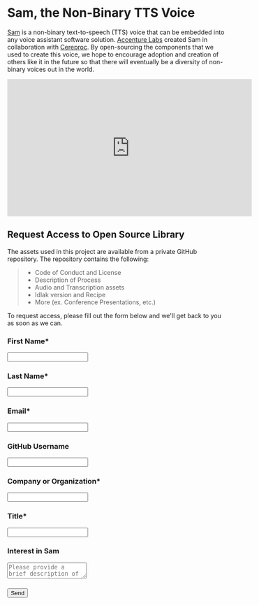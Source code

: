 # Sam, the Non-Binary TTS Voice

[Sam](https://bit.ly/36OjUbt) is a non-binary text-to-speech (TTS) voice that can be embedded into any voice assistant software solution. [Accenture Labs](https://www.accenture.com/us-en/about/accenture-labs-index) created Sam in collaboration with [Cereproc](https://www.cereproc.com/). By open-sourcing the components that we used to create this voice, we hope to encourage adoption and creation of others like it in the future so that there will eventually be a diversity of non-binary voices out in the world.

<iframe width="560" height="315" src="https://www.youtube.com/embed/mL1n5AEFLl4" frameborder="0" allow="accelerometer; autoplay; clipboard-write; encrypted-media; gyroscope; picture-in-picture" allowfullscreen></iframe>

## Request Access to Open Source Library
The assets used in this project are available from a private GitHub repository. The repository contains the following:
> - Code of Conduct and License
> - Description of Process
> - Audio and Transcription assets
> - Idlak version and Recipe
> - More (ex. Conference Presentations, etc.)

To request access, please fill out the form below and we'll get back to you as soon as we can.

<div id="contact-form">
  <form action="https://formspree.io/f/meqpvkrj" method="POST">
    <h3>First Name*</h3>
    <input type="text" name="firstName" required>
    <h3>Last Name*</h3>
    <input type="text" name="lastName" required>
    <h3>Email*</h3>
    <input type="email" name="_replyto" required>
    <h3>GitHub Username</h3>
    <input type="text" name="username">
    <h3>Company or Organization*</h3>
    <input type="text" name="org" required>
    <h3>Title*</h3>
    <input type="text" name="title" required>
    <h3>Interest in Sam</h3>
    <textarea name="message" placeholder="Please provide a brief description of why you're interested in Sam, the non-binary TTS voice." type="text" required></textarea>
    <h3></h3>
    <button type="submit">Send</button>
  </form>
</div>
